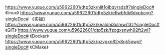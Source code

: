 https://www.yuque.com/u59622601/dtp5zk/niit1olbqvrsdzlf?singleDoc# 《linux》
https://www.yuque.com/u59622601/dtp5zk/etlwbfdk6dxpbcyg?singleDoc# 《实操》
https://www.yuque.com/u59622601/dtp5zk/kealdni3ulmwi13z?singleDoc# 《GIT》
https://www.yuque.com/u59622601/dtp5zk/fzogxsnwh92ft2wl?singleDoc# 《Docker》
https://www.yuque.com/u59622601/dtp5zk/pzvgxn82y8qk5pwg?singleDoc# 《CMake》
